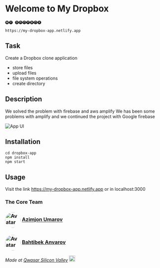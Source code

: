 # Welcome to My Dropbox

    🅜🅨 🅓🅡🅞🅟🅑🅞🅧

    https://my-dropbox-app.netlify.app


## Task
Create a Dropbox clone application
- store files
- upload files
- file system operations
- create directory


## Description
We solved the problem with firebase and aws amplify
We has been some problems with amplify and we continued the project with Google firebase

![App UI](https://github.com/theazimjon/my-dropbox/blob/main/Screen%20Shot%202022-08-29%20at%2016.29.11.png)

## Installation
````
cd dropbox-app
npm install
npm start
````


## Usage
Visit the link  https://my-dropbox-app.netlify.app
or in localhost:3000

### The Core Team
<div>
  <h3>
  <img src="https://avatars.githubusercontent.com/u/94437438?v=4" alt="Avatar" style="vertical-align: middle;
  width: 50px;
  height: 50px;
  border-radius: 50%;">
    <a href="https://adonisjs.com">
      Azimjon Umarov
    </a>
    </h3>
    <h3>
    <img src="https://avatars.githubusercontent.com/u/57597976?v=4" alt="Avatar" style="vertical-align: middle;
  width: 50px;
  height: 50px;
  border-radius: 50%;">
    <a href="https://docs.adonisjs.com">
      Bahtibek Anvarov
    </a>
  </h3>
</div>

<span><i>Made at <a href='https://qwasar.io'>Qwasar Silicon Valley</a></i></span>
<span><img alt='Qwasar Silicon Valley Logo' src='https://storage.googleapis.com/qwasar-public/qwasar-logo_50x50.png' width='20px'></span>


